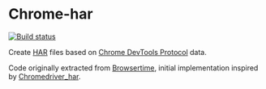 # Chrome-har

[![Build status][travis-image]][travis-url]

Create [HAR](http://www.softwareishard.com/blog/har-12-spec/) files based on [Chrome DevTools Protocol](https://chromedevtools.github.io/devtools-protocol/) data.

Code originally extracted from [Browsertime](https://github.com/sitespeedio/browsertime), initial implementation inspired by [Chromedriver_har](https://github.com/woodsaj/chromedriver_har).

[travis-image]: https://img.shields.io/travis/sitespeedio/chrome-har.svg?style=flat-square
[travis-url]: https://travis-ci.org/sitespeedio/chrome-har
